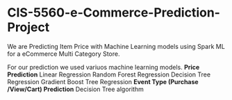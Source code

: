 # CIS-5560-e-Commerce-Prediction-Project

We are Predicting Item Price with Machine Learning models using Spark ML for a eCommerce Multi Category Store.

For our prediction we used variuos machine learning models.
**Price Prediction**
  Linear Regression
  Random Forest Regression
  Decision Tree Regression
  Gradient Boost Tree Regression
**Event Type (Purchase /View/Cart) Prediction**
  Decision Tree algorithm
